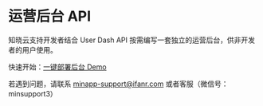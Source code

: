 <!-- ex_nonav -->

# 运营后台 API

知晓云支持开发者结合 User Dash API 按需编写一套独立的运营后台，供非开发者的用户使用。

快速开始：[一键部署后台 Demo](https://github.com/ifanrx/hydrogen-demo/tree/master/user-dash-demo)

若遇到问题，请联系 <minapp-support@ifanr.com> 或者客服（微信号：minsupport3）
